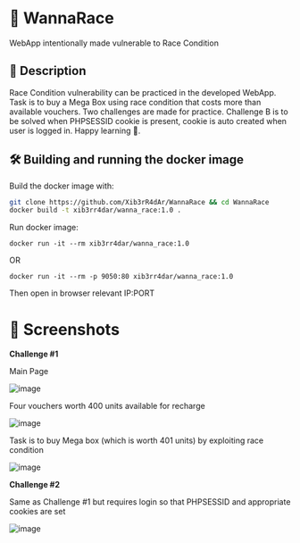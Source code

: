 # 🚀 WannaRace
WebApp intentionally made vulnerable to Race Condition

## 🤖 Description
Race Condition vulnerability can be practiced in the developed WebApp. Task is to buy a Mega Box using race condition that costs more than available vouchers. Two challenges are made for practice. Challenge B is to be solved when PHPSESSID cookie is present, cookie is auto created when user is logged in. Happy learning 🎉.

## 🛠 Building and running the docker image
Build the docker image with:

```bash
git clone https://github.com/Xib3rR4dAr/WannaRace && cd WannaRace
docker build -t xib3rr4dar/wanna_race:1.0 .
```
Run docker image:
```
docker run -it --rm xib3rr4dar/wanna_race:1.0
```
OR
```
docker run -it --rm -p 9050:80 xib3rr4dar/wanna_race:1.0
```
Then open in browser relevant IP:PORT

# 🎴 Screenshots
**Challenge #1**

Main Page

![image](https://user-images.githubusercontent.com/24238512/146770441-7bda5572-b6db-4127-bd0a-234a1e5b1910.png)

Four vouchers worth 400 units available for recharge

![image](https://user-images.githubusercontent.com/24238512/146770559-0f8548a8-6f38-4511-a071-f36c404fb3f4.png)

Task is to buy Mega box (which is worth 401 units) by exploiting race condition

![image](https://user-images.githubusercontent.com/24238512/146770648-d9bb2bb2-cabc-4766-bc7a-ec86e11ef9ec.png)

**Challenge #2**

Same as Challenge #1 but requires login so that PHPSESSID and appropriate cookies are set

![image](https://user-images.githubusercontent.com/24238512/146770999-4bde814c-82da-4d34-83f5-c0d1664f2547.png)
